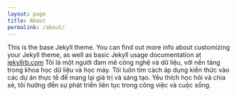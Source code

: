 ```yaml
---
layout: page
title: About
permalink: /about/
---
```


This is the base Jekyll theme. You can find out more info about customizing your Jekyll theme, as well as basic Jekyll usage documentation at [jekyllrb.com](https://jekyllrb.com/)
Tôi là một người đam mê công nghệ và dữ liệu, với nền tảng trong khoa học dữ liệu và học máy. Tôi luôn tìm cách áp dụng kiến thức vào các dự án thực tế để mang lại giá trị và sáng tạo. Yêu thích học hỏi và chia sẻ, tôi hướng đến sự phát triển liên tục trong công việc và cuộc sống.
